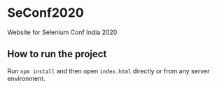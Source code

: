 # SeConf2020

Website for Selenium Conf India 2020

## How to run the project

Run ``npm install`` and then open ``index.html`` directly or from any server environment.
